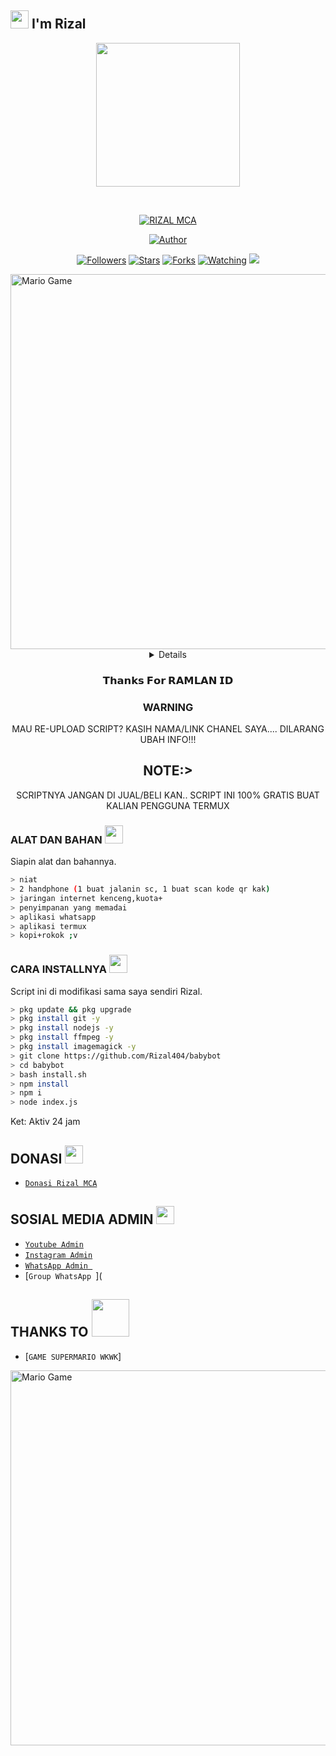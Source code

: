 ## <img src="https://github.com/TheDudeThatCode/TheDudeThatCode/blob/master/Assets/Hi.gif" width="29px"> I'm Rizal
<p align="center">
<img src="https://raw.githubusercontent.com/Rizall404/babybot/main/assets/Rizall404.jpg" width="230" height="230"/>
</p>
<br>



<p align="center">
<a href="#"><img title="RIZAL MCA" src="https://img.shields.io/badge/RIZAL-green?colorA=%23ff0000&colorB=%23017e40&style=for-the-badge"></a>
</p>
<p align="center">
<a href="https://github.com/Rizall404"><img title="Author" src="https://img.shields.io/badge/AUTHOR-RIZAL-orange.svg?style=for-the-badge&logo=github"></a>
</p>
<p align="center">
<a href="https://github.com/Rizall404/babybot/followers"><img title="Followers" src="https://img.shields.io/github/followers/Rizall404?color=blue&style=flat-square"></a>
<a href="https://github.com/Rizall404/babybot/stargazers/"><img title="Stars" src="https://img.shields.io/github/stars/Rizall404/babybotcolor=red&style=flat-square"></a>
<a href="https://github.com/Rizall404/babybot/network/members"><img title="Forks" src="https://img.shields.io/github/forks/Rizall404/babybot?color=red&style=flat-square"></a>
<a href="https://github.com/Rizall404/babybot/watchers"><img title="Watching" src="https://img.shields.io/github/watchers/Rizall404/babybot?label=Watchers&color=blue&style=flat-square"></a>
<a href="https://hits.seeyoufarm.com"><img src="https://hits.seeyoufarm.com/api/count/incr/badge.svg?url=https%3A%2F%2Fgithub.com%2FRizall404%2Fbabybot&count_bg=%2379C83D&title_bg=%23555555&icon=probot.svg&icon_color=%2300FF6D&title=hits&edge_flat=false"/></a>
</p>
<img src="https://github.com/TheDudeThatCode/TheDudeThatCode/blob/master/Assets/Developer.gif" alt="Mario Game" width="600" />
<div align="center">
<details>
 
</details>

### 𝗧𝗵𝗮𝗻𝗸𝘀 𝗙𝗼𝗿 𝗥𝗔𝗠𝗟𝗔𝗡 𝗜𝗗

### WARNING
MAU RE-UPLOAD SCRIPT? KASIH NAMA/LINK CHANEL SAYA.... DILARANG UBAH INFO!!!

## NOTE:> 
SCRIPTNYA JANGAN DI JUAL/BELI KAN.. SCRIPT INI 100% GRATIS BUAT KALIAN PENGGUNA TERMUX
</div>

### ALAT DAN BAHAN <img src="https://github.com/TheDudeThatCode/TheDudeThatCode/blob/master/Assets/Mario_Hello_Big.gif" width="29px">
Siapin alat dan bahannya.
```bash
> niat
> 2 handphone (1 buat jalanin sc, 1 buat scan kode qr kak)
> jaringan internet kenceng,kuota+
> penyimpanan yang memadai
> aplikasi whatsapp
> aplikasi termux
> kopi+rokok ;v
```

### CARA INSTALLNYA  <img src="https://github.com/TheDudeThatCode/TheDudeThatCode/blob/master/Assets/hmm.gif" width="29px">
Script ini di modifikasi sama saya sendiri Rizal.
```bash
> pkg update && pkg upgrade
> pkg install git -y
> pkg install nodejs -y
> pkg install ffmpeg -y
> pkg install imagemagick -y
> git clone https://github.com/Rizal404/babybot
> cd babybot
> bash install.sh
> npm install
> npm i
> node index.js
```


Ket: Aktiv 24 jam

## DONASI <img src="https://github.com/TheDudeThatCode/TheDudeThatCode/blob/master/Assets/coin.gif" width="29px">
* [`Donasi Rizal MCA`](https://saweria.co/RizalMca)


## SOSIAL MEDIA ADMIN <img src="https://github.com/TheDudeThatCode/TheDudeThatCode/blob/master/Assets/powerup.gif" width="29px">

* [`Youtube Admin`](https://youtube.com/c/GabutsZall)
* [`Instagram Admin`](https://instagram.com/hello_zalll_04)
* [`WhatsApp Admin `](https://wa.me/+6283874570716)
* [`Group WhatsApp `](
## THANKS TO <img src="https://github.com/TheDudeThatCode/TheDudeThatCode/blob/master/Assets/Handshake.gif" width="60px">

* [`GAME SUPERMARIO WKWK`]
<img src="https://github.com/TheDudeThatCode/TheDudeThatCode/blob/master/Assets/Mario_Gameplay.gif" alt="Mario Game" width="600" />

